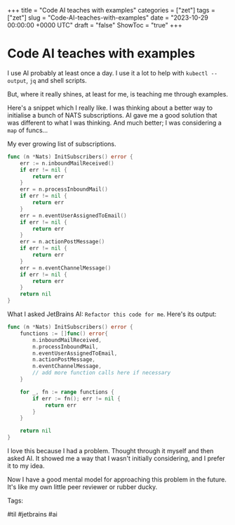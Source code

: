 +++
title = "Code AI teaches with examples"
categories = ["zet"]
tags = ["zet"]
slug = "Code-AI-teaches-with-examples"
date = "2023-10-29 00:00:00 +0000 UTC"
draft = "false"
ShowToc = "true"
+++

# Code AI teaches with examples

I use AI probably at least once a day. I use it a lot to help with `kubectl --output`, `jq` and
shell scripts.

But, where it really shines, at least for me, is teaching me through examples.

Here's a snippet which I really like. I was thinking about a better way to initialise 
a bunch of NATS subscriptions. AI gave me a good solution that was different to what I
was thinking. And much better; I was considering a `map` of funcs...

My ever growing list of subscriptions.

```go
func (n *Nats) InitSubscribers() error {
	err := n.inboundMailReceived()
	if err != nil {
		return err
	}
	err = n.processInboundMail()
	if err != nil {
		return err
	}
	err = n.eventUserAssignedToEmail()
	if err != nil {
		return err
	}
	err = n.actionPostMessage()
	if err != nil {
		return err
	}
	err = n.eventChannelMessage()
	if err != nil {
		return err
	}
	return nil
}
```

What I asked JetBrains AI: `Refactor this code for me`. Here's its output:

```go
func (n *Nats) InitSubscribers() error {
	functions := []func() error{
		n.inboundMailReceived,
		n.processInboundMail,
		n.eventUserAssignedToEmail,
		n.actionPostMessage,
		n.eventChannelMessage,
		// add more function calls here if necessary
	}

	for _, fn := range functions {
		if err := fn(); err != nil {
			return err
		}
	}

	return nil
}
```

I love this because I had a problem. Thought through it myself and then asked AI. 
It showed me a way that I wasn't initially considering, and I prefer it to my idea.

Now I have a good mental model for approaching this problem in the future. It's
like my own little peer reviewer or rubber ducky. 

Tags:

  #til #jetbrains #ai
